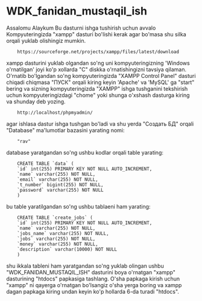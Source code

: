 # WDK_fanidan_mustaqil_ish

Assalomu Alaykum Bu dasturni ishga tushirish uchun avvalo Kompyuteringizda "xampp" dasturi bo'lishi kerak agar bo'masa shu silka orqali yuklab olishingiz mumkin.

        https://sourceforge.net/projects/xampp/files/latest/download

xampp dasturini yuklab olgandan so'ng uni kompyuteringizning 'Windows o'rnatilgan' joyi ko'p xollarda "C" diskka o'rnatishingizni tavsiya qilaman. O'rnatib bo'lgandan so'ng kompyuteringizda "XAMPP Control Panel" dasturi chiqadi chiqmasa "ПУСК" orqali kiring keyin 'Apache' va 'MySQL' ga "start" bering va sizning kompyuteringizda "XAMPP" ishga tushganini tekshirish uchun kompyuteringizdagi "chome" yoki shunga o'xshash dasturga kiring va shunday deb yozing.

        http://localhost/phpmyadmin/

agar ishlasa dastur ishga tushgan bo'ladi va shu yerda "Создать БД" orqali "Database" ma'lumotlar bazasini yarating nomi:

        "rav"

database yaratgandan so'ng ushbu kodlar orqali table yarating:

        CREATE TABLE `data` (
        `id` int(255) PRIMARY KEY NOT NULL AUTO_INCREMENT,
        `name` varchar(255) NOT NULL,
        `email` varchar(255) NOT NULL,
        `t_number` bigint(255) NOT NULL,
        `password` varchar(255) NOT NULL
        )

bu table yaratilgandan so'ng ushbu tablaeni ham yarating:

        CREATE TABLE `create_jobs` (
        `id` int(255) PRIMARY KEY NOT NULL AUTO_INCREMENT,
        `name` varchar(255) NOT NULL,
        `jobs_name` varchar(255) NOT NULL,
        `jobs` varchar(255) NOT NULL,
        `money` varchar(255) NOT NULL,
        `description` varchar(10000) NOT NULL
        ) 

shu ikkala tableni ham yaratgandan so'ng yuklab olingan ushbu "WDK_FANIDAN_MUSTAQIL_ISH" dasturini boya o'rnatgan "xampp" dasturining "htdocs" papkasiga tashlang.
O'sha papkaga kirish uchun "xampp" ni qayerga o'rnatgan bo'lsangiz o'sha yerga boring va xampp dagan papkaga kiring undan keyin ko'p hollarda 6-da turadi "htdocs". 